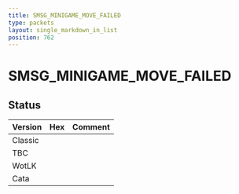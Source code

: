 ```yaml
---
title: SMSG_MINIGAME_MOVE_FAILED
type: packets
layout: single_markdown_in_list
position: 762
---
```


# SMSG_MINIGAME_MOVE_FAILED

## Status

Version | Hex | Comment
---------- | ---------- | ---------- 
Classic |  |  
TBC |  |  
WotLK |  |  
Cata |  |  
